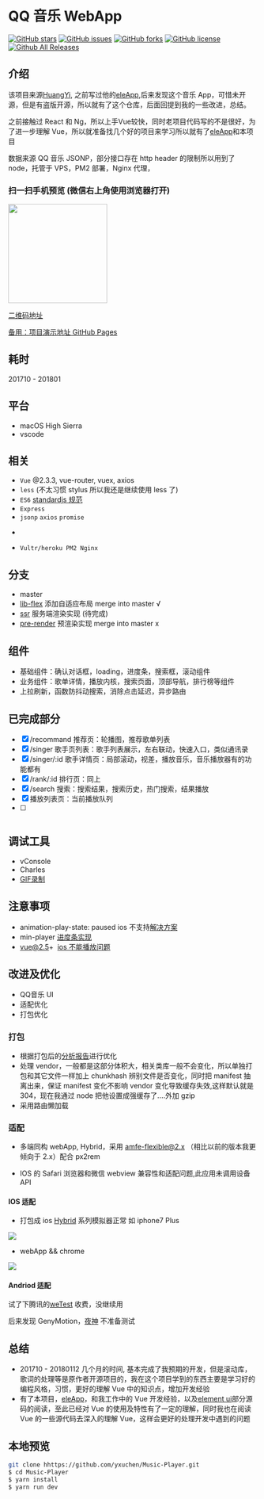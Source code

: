 # QQ 音乐 WebApp
[![GitHub stars](https://img.shields.io/github/stars/yxuchen/Music-Player.svg?style=flat-square)](https://github.com/yxuchen/Music-Player/stargazers)
[![GitHub issues](https://img.shields.io/github/issues/yxuchen/Music-Player.svg?style=flat-square)](https://github.com/yxuchen/Music-Player/issues)
[![GitHub forks](https://img.shields.io/github/forks/yxuchen/Music-Player.svg?style=flat-square)](https://github.com/yxuchen/Music-Player/network)
[![GitHub license](https://img.shields.io/github/license/yxuchen/Music-Player.svg?style=flat-square)](https://github.com/yxuchen/Music-Player/blob/master/LICENSE)
[![Github All Releases](https://img.shields.io/github/downloads/atom/atom/total.svg?style=flat-square)](https://github.com/yxuchen/Music-Player)

## 介绍

该项目来源[HuangYi](https://github.com/ustbhuangyi), 之前写过他的[eleApp](https://github.com/yxuchen/eleApp),后来发现这个音乐 App，可惜未开源，但是有盗版开源，所以就有了这个仓库，后面回提到我的一些改进，总结。

之前接触过 React 和 Ng，所以上手Vue较快，同时老项目代码写的不是很好，为了进一步理解 Vue，所以就准备找几个好的项目来学习所以就有了[eleApp](https://github.com/yxuchen/eleApp)和本项目

数据来源 QQ 音乐 JSONP，部分接口存在 http header 的限制所以用到了 node，托管于 VPS，PM2 部署，Nginx 代理，

### 扫一扫手机预览 (微信右上角使用浏览器打开)

<img src="./static/erweima.svg" width="200px"/>

[二维码地址](http://45.77.79.163/Music)

[备用：项目演示地址 GitHub Pages](https://yxuchen.github.io/Music-Player/music/#/recommend)

## 耗时

201710 - 201801

## 平台

* macOS High Sierra
* vscode

## 相关

* `Vue` @2.3.3, vue-router, vuex, axios
* `less` (不太习惯 stylus 所以我还是继续使用 less 了)
* `ES6` [standardjs 规范](https://github.com/standard/standard/blob/master/docs/RULES-zhcn.md)
* `Express`
* `jsonp` `axios` `promise`
* ~~~lib-flexbile~~~ `amfe-flexible@2.0`, `px2rem`

* `Vultr/heroku PM2 Nginx`

## 分支

* master
* [lib-flex](https://www.npmjs.com/package/amfe-flexible) 添加自适应布局 merge into master √
* [ssr](https://ssr.vuejs.org/en/) 服务端渲染实现 (待完成)
* [pre-render](https://github.com/chrisvfritz/prerender-spa-plugin) 预渲染实现 merge into master x

## 组件

* 基础组件：确认对话框，loading，进度条，搜索框，滚动组件
* 业务组件：歌单详情，播放内核，搜索页面，顶部导航，排行榜等组件
* 上拉刷新，函数防抖动搜索，消除点击延迟，异步路由

## 已完成部分

* [x] /recommand 推荐页：轮播图，推荐歌单列表
* [x] /singer 歌手页列表：歌手列表展示，左右联动，快速入口，类似通讯录
* [x] /singer/:id 歌手详情页：局部滚动，视差，播放音乐，音乐播放器有的功能都有
* [x] /rank/:id 排行页：同上
* [x] /search 搜索：搜索结果，搜索历史，热门搜索，结果播放
* [x] 播放列表页：当前播放队列
* [ ] ~~~用户中心页~~~

## 调试工具

* vConsole
* Charles
* [GIF录制](https://www.cockos.com/licecap/)

## 注意事项

* animation-play-state: paused ios 不支持[解决方案](https://codepen.io/HaoyCn/pen/BZZrLd)
* min-player [进度条实现](https://codepen.io/xgad/post/svg-radial-progress-meters)
* vue@2.5+  [ios 不能播放问题](https://github.com/DDFE/DDFE-blog/issues/24)

## 改进及优化

* QQ音乐 UI
* 适配优化
* 打包优化

### 打包

* 根据打包后的[分析报告](https://www.npmjs.com/package/webpack-bundle-analyzer)进行优化
* 处理 vendor，一般都是这部分体积大，相关类库一般不会变化，所以单独打包和其它文件一样加上 chunkhash 辨别文件是否变化，同时把 manifest 抽离出来，保证 manifest 变化不影响 vendor 变化导致缓存失效,这样默认就是 304，现在我通过 node 把他设置成强缓存了....外加 gzip
* 采用路由懒加载

### 适配

* 多端同构 webApp, Hybrid，采用 [amfe-flexible@2.x](https://www.npmjs.com/package/amfe-flexible) （相比以前的版本我更倾向于 2.x）配合 px2rem

* IOS 的 Safari 浏览器和微信 webview 兼容性和适配问题,此应用未调用设备 API

#### IOS 适配

* 打包成 ios [Hybrid](https://github.com/yxuchen/HybridApp) 系列模拟器正常 如 iphone7 Plus

<img src="./static/hybrid.gif"/>

* webApp && chrome

<img src="./static/webApp.gif"/>

#### Andriod 适配

试了下腾讯的[weTest](http://wetest.qq.com/product/cloudphone?from=default_automail_new) 收费，没继续用

后来发现 GenyMotion，[夜神](https://www.yeshen.com/) 不准备测试

## 总结

* 201710 - 20180112 几个月的时间, 基本完成了我预期的开发，但是滚动库，歌词的处理等是原作者开源项目的，我在这个项目学到的东西主要是学习好的编程风格，习惯，更好的理解 Vue 中的知识点，增加开发经验
* 有了本项目，[eleApp](https://github.com/yxuchen/eleApp)，和我工作中的 Vue 开发经验，以及[element ui](https://github.com/ElemeFE/element)部分源码的阅读，至此已经对 Vue 的使用及特性有了一定的理解，同时我也在阅读 Vue 的一些源代码去深入的理解 Vue，这样会更好的处理开发中遇到的问题

## 本地预览

```bash
git clone hhttps://github.com/yxuchen/Music-Player.git
$ cd Music-Player
$ yarn install
$ yarn run dev
```
